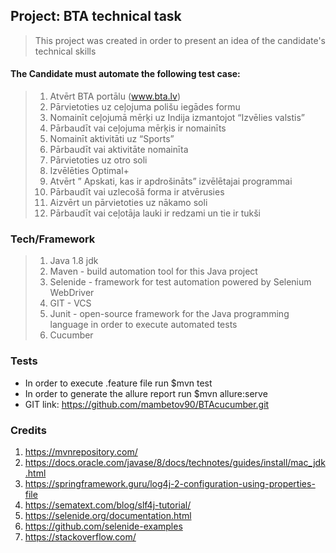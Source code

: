 ## Project: BTA technical task

> This project was created in order to present an idea of the candidate's technical skills

#### The Candidate must automate the following test case:

> 1. Atvērt BTA portālu (www.bta.lv)
>2. Pārvietoties uz ceļojuma polišu iegādes formu
>3. Nomainīt ceļojumā mērķi uz Indija izmantojot “Izvēlies valstis”
>4. Pārbaudīt vai ceļojuma mērķis ir nomainīts
>5. Nomainīt  aktivitāti uz “Sports”
>6. Pārbaudīt vai aktivitāte nomainīta
>7. Pārvietoties uz otro soli
>8. Izvēlēties Optimal+
>9. Atvērt ” Apskati, kas ir apdrošināts” izvēlētajai programmai
>10. Pārbaudīt vai uzlecošā forma ir atvērusies
>11. Aizvērt un pārvietoties uz nākamo soli
>12. Pārbaudīt vai ceļotāja lauki ir redzami un tie ir tukši

### Tech/Framework

> 1. Java 1.8 jdk
>2. Maven - build automation tool for this Java project
>3. Selenide - framework for test automation powered by Selenium WebDriver
>4. GIT - VCS
>5. Junit - open-source framework for the Java programming language in order to execute automated tests
>6. Cucumber

### Tests

- In order to execute .feature file run $mvn test
- In order to generate the allure report run $mvn allure:serve
- GIT link: https://github.com/mambetov90/BTAcucumber.git

### Credits

1. https://mvnrepository.com/
2. https://docs.oracle.com/javase/8/docs/technotes/guides/install/mac_jdk.html
3. https://springframework.guru/log4j-2-configuration-using-properties-file
4. https://sematext.com/blog/slf4j-tutorial/
5. https://selenide.org/documentation.html
6. https://github.com/selenide-examples
7. https://stackoverflow.com/
